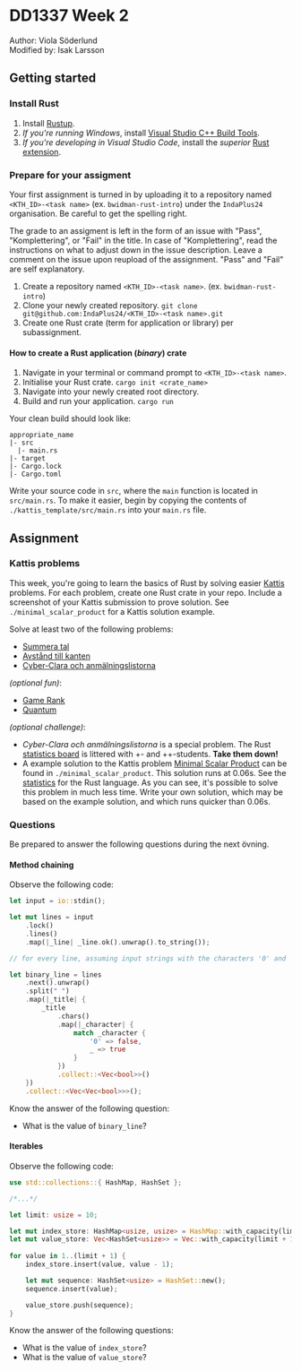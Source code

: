 # DD1337 Week 2
Author: Viola Söderlund   
Modified by: Isak Larsson
## Getting started

### Install Rust

1) Install [Rustup](https://rustup.rs/).
2) _If you're running Windows_, install [Visual Studio C++ Build Tools](https://visualstudio.microsoft.com/visual-cpp-build-tools/).
3)  _If you're developing in Visual Studio Code_, install the *superior* [Rust extension](https://marketplace.visualstudio.com/items?itemName=rust-lang.rust-analyzer).

### Prepare for your assigment

Your first assignment is turned in by uploading it to a repository named `<KTH_ID>-<task name>` (ex. `bwidman-rust-intro`) under the `IndaPlus24` organisation. Be careful to get the spelling right.

The grade to an assigment is left in the form of an issue with "Pass", "Komplettering", or "Fail" in the title. In case of "Komplettering", read the instructions on what to adjust down in the issue description. Leave a comment on the issue upon reupload of the assignment. "Pass" and "Fail" are self explanatory. 

1) Create a repository named `<KTH_ID>-<task name>`. (ex. `bwidman-rust-intro`)
2) Clone your newly created repository.
`git clone git@github.com:IndaPlus24/<KTH_ID>-<task name>.git`
3) Create one Rust crate (term for application or library) per subassignment. 

#### How to create a Rust application (_binary_) crate

1) Navigate in your terminal or command prompt to `<KTH_ID>-<task name>`.
2) Initialise your Rust crate.
`cargo init <crate_name>`
3) Navigate into your newly created root directory.
4) Build and run your application.
`cargo run`

Your clean build should look like:
```
appropriate_name
|- src
  |- main.rs
|- target
|- Cargo.lock
|- Cargo.toml
```

Write your source code in `src`, where the `main` function is located in `src/main.rs`. To make it easier, begin by copying the contents of `./kattis_template/src/main.rs` into your `main.rs` file.

## Assignment

### Kattis problems

This week, you're going to learn the basics of Rust by solving easier [Kattis](https://kth.kattis.com) problems. For each problem, create one Rust crate in your repo. Include a screenshot of your Kattis submission to prove solution. See `./minimal_scalar_product` for a Kattis solution example.

Solve at least two of the following problems:
- [Summera tal](https://kth.kattis.com/courses/DD2016/plusplus24/assignments/q4npcz/problems/kth.javap.sumsort)
- [Avstånd till kanten](https://kth.kattis.com/courses/DD2016/plusplus24/assignments/q4npcz/problems/kth.javap.kant)
- [Cyber-Clara och anmälningslistorna](https://kth.kattis.com/courses/DD2016/plusplus24/assignments/q4npcz/problems/kth.grupdat.anmalningslistorna)

_(optional fun)_:
- [Game Rank](https://open.kattis.com/problems/gamerank)
- [Quantum](https://open.kattis.com/problems/quantum)

_(optional challenge)_:
- _Cyber-Clara och anmälningslistorna_ is a special problem. The Rust [statistics board](https://kth.kattis.com/problems/kth.grupdat.anmalningslistorna/statistics) is littered with +- and ++-students. **Take them down!**
- A example solution to the Kattis problem [Minimal Scalar Product](https://open.kattis.com/problems/minimumscalar) can be found in `./minimal_scalar_product`. This solution runs at 0.06s. See the [statistics](https://open.kattis.com/problems/minimumscalar/statistics) for the Rust language. As you can see, it's possible to solve this problem in much less time. Write your own solution, which may be based on the example solution, and which runs quicker than 0.06s.

### Questions

Be prepared to answer the following questions during the next övning.

#### Method chaining

Observe the following code:

```rust
let input = io::stdin();

let mut lines = input
    .lock()
    .lines()
    .map(|_line| _line.ok().unwrap().to_string());

// for every line, assuming input strings with the characters '0' and '1' seperated by whitelines

let binary_line = lines
    .next().unwrap()
    .split(" ")
    .map(|_title| {
        _title
            .chars()
            .map(|_character| {
                match _character {
                    '0' => false,
                    _ => true
                }
            })
            .collect::<Vec<bool>>()
    })
    .collect::<Vec<Vec<bool>>>();
```

Know the answer of the following question:
- What is the value of `binary_line`?

#### Iterables

Observe the following code:

```rust
use std::collections::{ HashMap, HashSet };

/*...*/

let limit: usize = 10;

let mut index_store: HashMap<usize, usize> = HashMap::with_capacity(limit + 1);
let mut value_store: Vec<HashSet<usize>> = Vec::with_capacity(limit + 1);
        
for value in 1..(limit + 1) {
    index_store.insert(value, value - 1);

    let mut sequence: HashSet<usize> = HashSet::new();
    sequence.insert(value);

    value_store.push(sequence);
}
```

Know the answer of the following questions:
- What is the value of `index_store`?
- What is the value of `value_store`?
